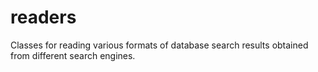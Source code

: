 # readers
Classes for reading various formats of database search results obtained from different search engines.
